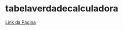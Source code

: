 # tabelaverdadecalculadora

[Link da Página](https://nathanrigolei.github.io/JogoDaVelha/](https://grupo1bccufabc.github.io/tabelaverdadecalculadora/)https://grupo1bccufabc.github.io/tabelaverdadecalculadora/)
